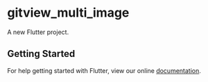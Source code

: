 # gitview_multi_image

A new Flutter project.

## Getting Started

For help getting started with Flutter, view our online
[documentation](https://flutter.io/).
